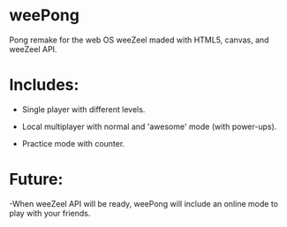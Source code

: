 weePong
=======

Pong remake for the web OS weeZeel maded with HTML5, canvas, and weeZeel API.


Includes:
=========

- Single player with different levels.

- Local multiplayer with normal and 'awesome' mode (with power-ups).

- Practice mode with counter.

Future:
=======

-When weeZeel API will be ready, weePong will include an online mode to play with your friends.

